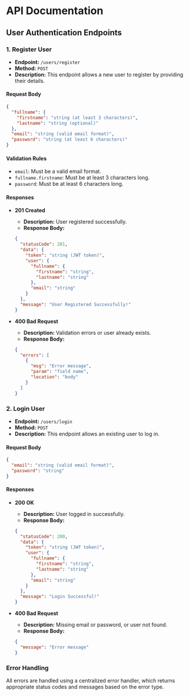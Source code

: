 # API Documentation

## User Authentication Endpoints

### 1. Register User

- **Endpoint:** `/users/register`
- **Method:** `POST`
- **Description:** This endpoint allows a new user to register by providing their details.

#### Request Body
```json
{
  "fullname": {
    "firstname": "string (at least 3 characters)",
    "lastname": "string (optional)"
  },
  "email": "string (valid email format)",
  "password": "string (at least 6 characters)"
}
```

#### Validation Rules
- `email`: Must be a valid email format.
- `fullname.firstname`: Must be at least 3 characters long.
- `password`: Must be at least 6 characters long.

#### Responses
- **201 Created**
  - **Description:** User registered successfully.
  - **Response Body:**
  ```json
  {
    "statusCode": 201,
    "data": {
      "token": "string (JWT token)",
      "user": {
        "fullname": {
          "firstname": "string",
          "lastname": "string"
        },
        "email": "string"
      }
    },
    "message": "User Registered Successfully!"
  }
  ```

- **400 Bad Request**
  - **Description:** Validation errors or user already exists.
  - **Response Body:**
  ```json
  {
    "errors": [
      {
        "msg": "Error message",
        "param": "field name",
        "location": "body"
      }
    ]
  }
  ```

### 2. Login User

- **Endpoint:** `/users/login`
- **Method:** `POST`
- **Description:** This endpoint allows an existing user to log in.

#### Request Body
```json
{
  "email": "string (valid email format)",
  "password": "string"
}
```

#### Responses
- **200 OK**
  - **Description:** User logged in successfully.
  - **Response Body:**
  ```json
  {
    "statusCode": 200,
    "data": {
      "token": "string (JWT token)",
      "user": {
        "fullname": {
          "firstname": "string",
          "lastname": "string"
        },
        "email": "string"
      }
    },
    "message": "Login Successful!"
  }
  ```

- **400 Bad Request**
  - **Description:** Missing email or password, or user not found.
  - **Response Body:**
  ```json
  {
    "message": "Error message"
  }
  ```

### Error Handling
All errors are handled using a centralized error handler, which returns appropriate status codes and messages based on the error type.
